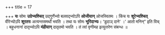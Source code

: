 +++
title = 17

+++
**यः** सोमः **उग्रेभ्यश्चित्** उद्गूर्णेभ्यो बलवद्भ्योऽपि **ओजीयान्** ओजस्वितमः । किंच यः **शूरेभ्यश्चित्** वीरेभ्योऽपि **शूरतरः** अत्यन्तसमर्थो भवति । तथा यः सोमः **भूरिदाभ्यः**। ‘डुदाञ् दाने' ।' आतो मनिन्” इति विच् । बहुधनानां दातृभ्योऽपि **मंहीयान्** दातृतमो भवति । तं त्वां वृणीमह इत्युत्तरेण संबन्धः ॥